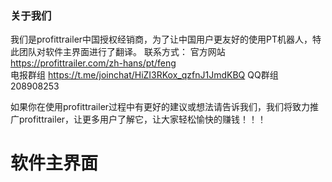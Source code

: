 ### 关于我们

我们是profittrailer中国授权经销商，为了让中国用户更友好的使用PT机器人，特此团队对软件主界面进行了翻译。
联系方式：
官方网站    https://profittrailer.com/zh-hans/pt/feng  
电报群组   https://t.me/joinchat/HiZI3RKox_qzfnJ1JmdKBQ
QQ群组   208908253                

如果你在使用profittrailer过程中有更好的建议或想法请告诉我们，我们将致力推广profittrailer，让更多用户了解它，让大家轻松愉快的赚钱！！！

# 软件主界面
